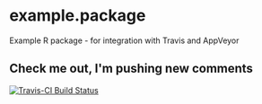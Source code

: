 # example.package
Example R package - for integration with Travis and AppVeyor

## Check me out, I'm pushing new comments

[![Travis-CI Build Status](https://travis-ci.org/russHyde/example.package.svg?branch=master)](https://travis-ci.org/russHyde/example.package)
